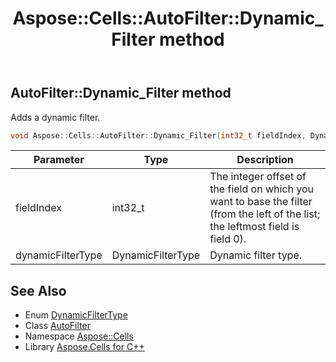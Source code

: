 ﻿---
title: Aspose::Cells::AutoFilter::Dynamic_Filter method
linktitle: Dynamic_Filter
second_title: Aspose.Cells for C++ API Reference
description: 'Aspose::Cells::AutoFilter::Dynamic_Filter method. Adds a dynamic filter in C++.'
type: docs
weight: 1600
url: /cpp/aspose.cells/autofilter/dynamic_filter/
---
## AutoFilter::Dynamic_Filter method


Adds a dynamic filter.

```cpp
void Aspose::Cells::AutoFilter::Dynamic_Filter(int32_t fieldIndex, DynamicFilterType dynamicFilterType)
```


| Parameter | Type | Description |
| --- | --- | --- |
| fieldIndex | int32_t | The integer offset of the field on which you want to base the filter (from the left of the list; the leftmost field is field 0). |
| dynamicFilterType | DynamicFilterType | Dynamic filter type. |

## See Also

* Enum [DynamicFilterType](../../dynamicfiltertype/)
* Class [AutoFilter](../)
* Namespace [Aspose::Cells](../../)
* Library [Aspose.Cells for C++](../../../)

